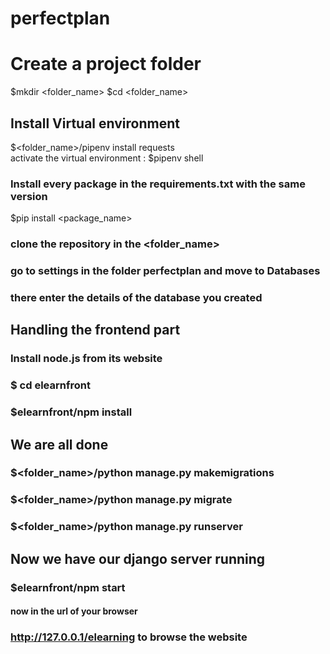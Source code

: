 # perfectplan

# Create a project folder
$mkdir <folder_name>
$cd <folder_name></br>
## Install Virtual environment
$<folder_name>/pipenv install requests</br>
activate the virtual environment : $pipenv shell </br>
### Install every package in the requirements.txt with the same version 
$pip install <package_name>

### clone the repository in the <folder_name>

### go to settings in the folder perfectplan and move to Databases
### there enter the details of the database you created

## Handling the frontend part
### Install node.js from its website
### $ cd elearnfront

### $elearnfront/npm install

## We are all done
### $<folder_name>/python manage.py makemigrations
### $<folder_name>/python manage.py migrate
### $<folder_name>/python manage.py runserver

## Now we have our django server running

### $elearnfront/npm start

#### now in the url of your browser
### http://127.0.0.1/elearning to browse the website



